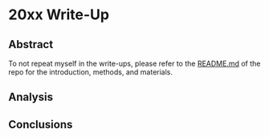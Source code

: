# 20xx Write-Up

## Abstract

To not repeat myself in the write-ups, please refer to the [README.md](https://github.com/belkinsa/GrailvilleWetlands/blob/master/README.md) of the repo for the introduction, methods, and materials.

## Analysis

## Conclusions
